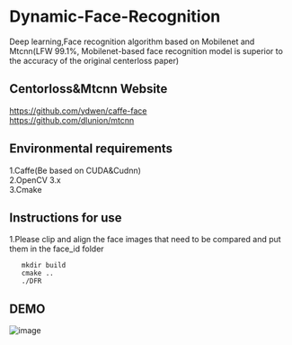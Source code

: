 # Dynamic-Face-Recognition
Deep learning,Face recognition algorithm based on Mobilenet and Mtcnn(LFW 99.1%, Mobilenet-based face recognition model is superior to the accuracy of the original centerloss paper)

## Centorloss&Mtcnn Website
https://github.com/ydwen/caffe-face<br>
https://github.com/dlunion/mtcnn<br>

## Environmental requirements
  1.Caffe(Be based on CUDA&Cudnn)<br>2.OpenCV 3.x<br>3.Cmake  
  
## Instructions for use
1.Please clip and align the face images that need to be compared and put them in the face_id folder  
```
   mkdir build
   cmake ..
   ./DFR
```
## DEMO
![image](https://github.com/maxuehao/Dynamic-Face-Recognition/blob/master/demo.png)
